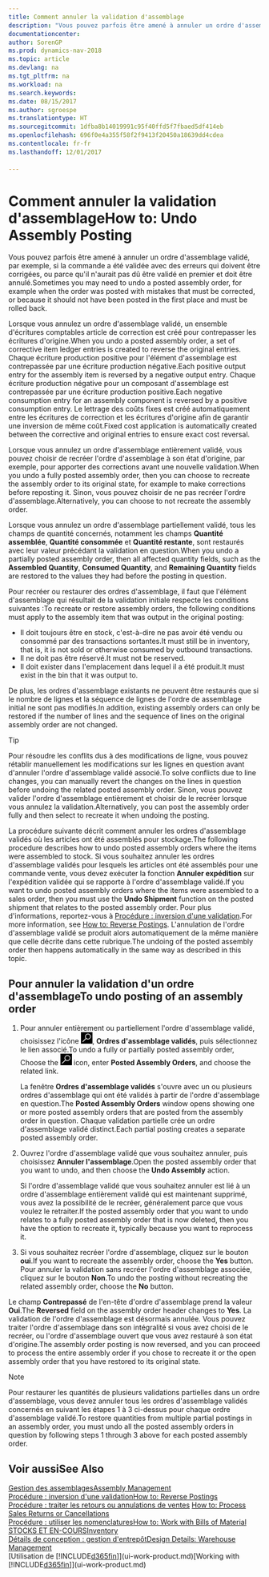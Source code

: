 ```yaml
---
title: Comment annuler la validation d'assemblage
description: "Vous pouvez parfois être amené à annuler un ordre d'assemblage validé, par exemple, si la commande a été validée avec des erreurs qui doivent être corrigées, ou parce qu'il n'aurait pas dû être validé en premier et doit être annulé."
documentationcenter: 
author: SorenGP
ms.prod: dynamics-nav-2018
ms.topic: article
ms.devlang: na
ms.tgt_pltfrm: na
ms.workload: na
ms.search.keywords: 
ms.date: 08/15/2017
ms.author: sgroespe
ms.translationtype: HT
ms.sourcegitcommit: 1dfba8b14019991c95f40ffd5f7fbaed5df414eb
ms.openlocfilehash: 696f0e4a355f58f2f9413f20450a18639dd4cdea
ms.contentlocale: fr-fr
ms.lasthandoff: 12/01/2017

---
```

# <a name="how-to-undo-assembly-posting"></a><span data-ttu-id="61f9f-103">Comment annuler la validation d'assemblage</span><span class="sxs-lookup"><span data-stu-id="61f9f-103">How to: Undo Assembly Posting</span></span>
<span data-ttu-id="61f9f-104">Vous pouvez parfois être amené à annuler un ordre d'assemblage validé, par exemple, si la commande a été validée avec des erreurs qui doivent être corrigées, ou parce qu'il n'aurait pas dû être validé en premier et doit être annulé.</span><span class="sxs-lookup"><span data-stu-id="61f9f-104">Sometimes you may need to undo a posted assembly order, for example when the order was posted with mistakes that must be corrected, or because it should not have been posted in the first place and must be rolled back.</span></span>

<span data-ttu-id="61f9f-105">Lorsque vous annulez un ordre d'assemblage validé, un ensemble d'écritures comptables article de correction est créé pour contrepasser les écritures d'origine.</span><span class="sxs-lookup"><span data-stu-id="61f9f-105">When you undo a posted assembly order, a set of corrective item ledger entries is created to reverse the original entries.</span></span> <span data-ttu-id="61f9f-106">Chaque écriture production positive pour l'élément d'assemblage est contrepassée par une écriture production négative.</span><span class="sxs-lookup"><span data-stu-id="61f9f-106">Each positive output entry for the assembly item is reversed by a negative output entry.</span></span> <span data-ttu-id="61f9f-107">Chaque écriture production négative pour un composant d'assemblage est contrepassée par une écriture production positive.</span><span class="sxs-lookup"><span data-stu-id="61f9f-107">Each negative consumption entry for an assembly component is reversed by a positive consumption entry.</span></span> <span data-ttu-id="61f9f-108">Le lettrage des coûts fixes est créé automatiquement entre les écritures de correction et les écritures d'origine afin de garantir une inversion de même coût.</span><span class="sxs-lookup"><span data-stu-id="61f9f-108">Fixed cost application is automatically created between the corrective and original entries to ensure exact cost reversal.</span></span>  

<span data-ttu-id="61f9f-109">Lorsque vous annulez un ordre d'assemblage entièrement validé, vous pouvez choisir de recréer l'ordre d'assemblage à son état d'origine, par exemple, pour apporter des corrections avant une nouvelle validation.</span><span class="sxs-lookup"><span data-stu-id="61f9f-109">When you undo a fully posted assembly order, then you can choose to recreate the assembly order to its original state, for example to make corrections before reposting it.</span></span> <span data-ttu-id="61f9f-110">Sinon, vous pouvez choisir de ne pas recréer l'ordre d'assemblage.</span><span class="sxs-lookup"><span data-stu-id="61f9f-110">Alternatively, you can choose to not recreate the assembly order.</span></span>  

<span data-ttu-id="61f9f-111">Lorsque vous annulez un ordre d'assemblage partiellement validé, tous les champs de quantité concernés, notamment les champs **Quantité assemblée**, **Quantité consommée** et **Quantité restante**, sont restaurés avec leur valeur précédant la validation en question.</span><span class="sxs-lookup"><span data-stu-id="61f9f-111">When you undo a partially posted assembly order, then all affected quantity fields, such as the **Assembled Quantity**, **Consumed Quantity**, and **Remaining Quantity** fields are restored to the values they had before the posting in question.</span></span>  

<span data-ttu-id="61f9f-112">Pour recréer ou restaurer des ordres d'assemblage, il faut que l'élément d'assemblage qui résultait de la validation initiale respecte les conditions suivantes :</span><span class="sxs-lookup"><span data-stu-id="61f9f-112">To recreate or restore assembly orders, the following conditions must apply to the assembly item that was output in the original posting:</span></span>  

-   <span data-ttu-id="61f9f-113">Il doit toujours être en stock, c'est-à-dire ne pas avoir été vendu ou consommé par des transactions sortantes.</span><span class="sxs-lookup"><span data-stu-id="61f9f-113">It must still be in inventory, that is, it is not sold or otherwise consumed by outbound transactions.</span></span>  
-   <span data-ttu-id="61f9f-114">Il ne doit pas être réservé.</span><span class="sxs-lookup"><span data-stu-id="61f9f-114">It must not be reserved.</span></span>  
-   <span data-ttu-id="61f9f-115">Il doit exister dans l'emplacement dans lequel il a été produit.</span><span class="sxs-lookup"><span data-stu-id="61f9f-115">It must exist in the bin that it was output to.</span></span>  

<span data-ttu-id="61f9f-116">De plus, les ordres d'assemblage existants ne peuvent être restaurés que si le nombre de lignes et la séquence de lignes de l'ordre de assemblage initial ne sont pas modifiés.</span><span class="sxs-lookup"><span data-stu-id="61f9f-116">In addition, existing assembly orders can only be restored if the number of lines and the sequence of lines on the original assembly order are not changed.</span></span>  

> [!TIP]  
>  <span data-ttu-id="61f9f-117">Pour résoudre les conflits dus à des modifications de ligne, vous pouvez rétablir manuellement les modifications sur les lignes en question avant d'annuler l'ordre d'assemblage validé associé.</span><span class="sxs-lookup"><span data-stu-id="61f9f-117">To solve conflicts due to line changes, you can manually revert the changes on the lines in question before undoing the related posted assembly order.</span></span> <span data-ttu-id="61f9f-118">Sinon, vous pouvez valider l'ordre d'assemblage entièrement et choisir de le recréer lorsque vous annulez la validation.</span><span class="sxs-lookup"><span data-stu-id="61f9f-118">Alternatively, you can post the assembly order fully and then select to recreate it when undoing the posting.</span></span>  

<span data-ttu-id="61f9f-119">La procédure suivante décrit comment annuler les ordres d'assemblage validés où les articles ont été assemblés pour stockage.</span><span class="sxs-lookup"><span data-stu-id="61f9f-119">The following procedure describes how to undo posted assembly orders where the items were assembled to stock.</span></span> <span data-ttu-id="61f9f-120">Si vous souhaitez annuler les ordres d'assemblage validés pour lesquels les articles ont été assemblés pour une commande vente, vous devez exécuter la fonction **Annuler expédition** sur l'expédition validée qui se rapporte à l'ordre d'assemblage validé.</span><span class="sxs-lookup"><span data-stu-id="61f9f-120">If you want to undo posted assembly orders where the items were assembled to a sales order, then you must use the **Undo Shipment** function on the posted shipment that relates to the posted assembly order.</span></span> <span data-ttu-id="61f9f-121">Pour plus d'informations, reportez-vous à [Procédure : inversion d'une validation](finance-how-reverse-journal-posting.md).</span><span class="sxs-lookup"><span data-stu-id="61f9f-121">For more information, see [How to: Reverse Postings](finance-how-reverse-journal-posting.md).</span></span> <span data-ttu-id="61f9f-122">L'annulation de l'ordre d'assemblage validé se produit alors automatiquement de la même manière que celle décrite dans cette rubrique.</span><span class="sxs-lookup"><span data-stu-id="61f9f-122">The undoing of the posted assembly order then happens automatically in the same way as described in this topic.</span></span>  

## <a name="to-undo-posting-of-an-assembly-order"></a><span data-ttu-id="61f9f-123">Pour annuler la validation d'un ordre d'assemblage</span><span class="sxs-lookup"><span data-stu-id="61f9f-123">To undo posting of an assembly order</span></span>  
1.  <span data-ttu-id="61f9f-124">Pour annuler entièrement ou partiellement l'ordre d'assemblage validé, choisissez l'icône ![Page ou état pour la recherche](media/ui-search/search_small.png "Page ou état pour la recherche"), **Ordres d'assemblage validés**, puis sélectionnez le lien associé.</span><span class="sxs-lookup"><span data-stu-id="61f9f-124">To undo a fully or partially posted assembly order, Choose the ![Search for Page or Report](media/ui-search/search_small.png "Search for Page or Report icon") icon, enter **Posted Assembly Orders**, and choose the related link.</span></span>  

    <span data-ttu-id="61f9f-125">La fenêtre **Ordres d'assemblage validés** s'ouvre avec un ou plusieurs ordres d'assemblage qui ont été validés à partir de l'ordre d'assemblage en question.</span><span class="sxs-lookup"><span data-stu-id="61f9f-125">The **Posted Assembly Orders** window opens showing one or more posted assembly orders that are posted from the assembly order in question.</span></span> <span data-ttu-id="61f9f-126">Chaque validation partielle crée un ordre d'assemblage validé distinct.</span><span class="sxs-lookup"><span data-stu-id="61f9f-126">Each partial posting creates a separate posted assembly order.</span></span>  
2.  <span data-ttu-id="61f9f-127">Ouvrez l'ordre d'assemblage validé que vous souhaitez annuler, puis choisissez **Annuler l'assemblage**.</span><span class="sxs-lookup"><span data-stu-id="61f9f-127">Open the posted assembly order that you want to undo, and then choose the **Undo Assembly** action.</span></span>  

    <span data-ttu-id="61f9f-128">Si l'ordre d'assemblage validé que vous souhaitez annuler est lié à un ordre d'assemblage entièrement validé qui est maintenant supprimé, vous avez la possibilité de le recréer, généralement parce que vous voulez le retraiter.</span><span class="sxs-lookup"><span data-stu-id="61f9f-128">If the posted assembly order that you want to undo relates to a fully posted assembly order that is now deleted, then you have the option to recreate it, typically because you want to reprocess it.</span></span>  
3.  <span data-ttu-id="61f9f-129">Si vous souhaitez recréer l'ordre d'assemblage, cliquez sur le bouton **oui**.</span><span class="sxs-lookup"><span data-stu-id="61f9f-129">If you want to recreate the assembly order, choose the **Yes** button.</span></span> <span data-ttu-id="61f9f-130">Pour annuler la validation sans recréer l'ordre d'assemblage associée, cliquez sur le bouton **Non**.</span><span class="sxs-lookup"><span data-stu-id="61f9f-130">To undo the posting without recreating the related assembly order, choose the **No** button.</span></span>  

<span data-ttu-id="61f9f-131">Le champ **Contrepassé** de l'en\-tête d'ordre d'assemblage prend la valeur **Oui**.</span><span class="sxs-lookup"><span data-stu-id="61f9f-131">The **Reversed** field on the assembly order header changes to **Yes**.</span></span> <span data-ttu-id="61f9f-132">La validation de l'ordre d'assemblage est désormais annulée. Vous pouvez traiter l'ordre d'assemblage dans son intégralité si vous avez choisi de le recréer, ou l'ordre d'assemblage ouvert que vous avez restauré à son état d'origine.</span><span class="sxs-lookup"><span data-stu-id="61f9f-132">The assembly order posting is now reversed, and you can proceed to process the entire assembly order if you chose to recreate it or the open assembly order that you have restored to its original state.</span></span>  

> [!NOTE]  
>  <span data-ttu-id="61f9f-133">Pour restaurer les quantités de plusieurs validations partielles dans un ordre d'assemblage, vous devez annuler tous les ordres d'assemblage validés concernés en suivant les étapes 1 à 3 ci-dessus pour chaque ordre d'assemblage validé.</span><span class="sxs-lookup"><span data-stu-id="61f9f-133">To restore quantities from multiple partial postings in an assembly order, you must undo all the posted assembly orders in question by following steps 1 through 3 above for each posted assembly order.</span></span>  

## <a name="see-also"></a><span data-ttu-id="61f9f-134">Voir aussi</span><span class="sxs-lookup"><span data-stu-id="61f9f-134">See Also</span></span>  
[<span data-ttu-id="61f9f-135">Gestion des assemblages</span><span class="sxs-lookup"><span data-stu-id="61f9f-135">Assembly Management</span></span>](assembly-assemble-items.md)  
[<span data-ttu-id="61f9f-136">Procédure : inversion d'une validation</span><span class="sxs-lookup"><span data-stu-id="61f9f-136">How to: Reverse Postings</span></span>](finance-how-reverse-journal-posting.md)  
<span data-ttu-id="61f9f-137">[Procédure : traiter les retours ou annulations de ventes](sales-how-process-sales-returns-cancellations.md)  </span><span class="sxs-lookup"><span data-stu-id="61f9f-137">[How to: Process Sales Returns or Cancellations](sales-how-process-sales-returns-cancellations.md)  </span></span>  
[<span data-ttu-id="61f9f-138">Procédure : utiliser les nomenclatures</span><span class="sxs-lookup"><span data-stu-id="61f9f-138">How to: Work with Bills of Material</span></span>](inventory-how-work-BOMs.md)  
[<span data-ttu-id="61f9f-139">STOCKS ET EN-COURS</span><span class="sxs-lookup"><span data-stu-id="61f9f-139">Inventory</span></span>](inventory-manage-inventory.md)  
[<span data-ttu-id="61f9f-140">Détails de conception : gestion d'entrepôt</span><span class="sxs-lookup"><span data-stu-id="61f9f-140">Design Details: Warehouse Management</span></span>](design-details-warehouse-management.md)  
<span data-ttu-id="61f9f-141">[Utilisation de [!INCLUDE[d365fin](includes/d365fin_md.md)]](ui-work-product.md)</span><span class="sxs-lookup"><span data-stu-id="61f9f-141">[Working with [!INCLUDE[d365fin](includes/d365fin_md.md)]](ui-work-product.md)</span></span>

